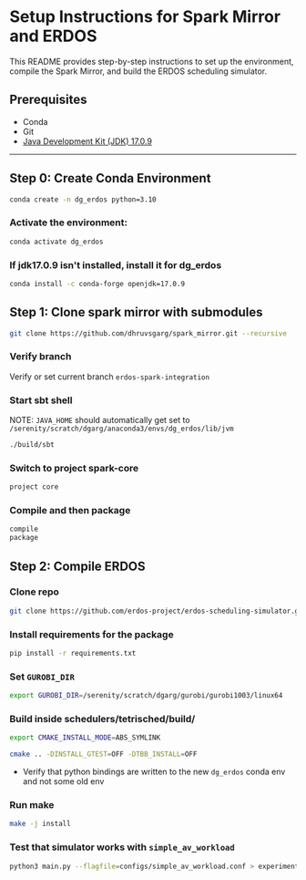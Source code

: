 # Setup Instructions for Spark Mirror and ERDOS

This README provides step-by-step instructions to set up the environment, compile the Spark Mirror, and build the ERDOS scheduling simulator.

## Prerequisites
- Conda
- Git
- [Java Development Kit (JDK) 17.0.9](https://openjdk.org/)

---

## Step 0: Create Conda Environment

```bash
conda create -n dg_erdos python=3.10
```

### Activate the environment:
```bash
conda activate dg_erdos
```

### If jdk17.0.9 isn't installed, install it for dg_erdos
```bash
conda install -c conda-forge openjdk=17.0.9
```


## Step 1: Clone spark mirror with submodules
```bash
git clone https://github.com/dhruvsgarg/spark_mirror.git --recursive
```

### Verify branch
Verify or set current branch `erdos-spark-integration`

### Start sbt shell
NOTE: `JAVA_HOME` should automatically get set to `/serenity/scratch/dgarg/anaconda3/envs/dg_erdos/lib/jvm`

```bash
./build/sbt
```

### Switch to project spark-core
```bash
project core
```
### Compile and then package
```bash
compile
package
```

## Step 2: Compile ERDOS
### Clone repo
```bash
git clone https://github.com/erdos-project/erdos-scheduling-simulator.git --recursive
```

### Install requirements for the package
```bash
pip install -r requirements.txt
```

### Set `GUROBI_DIR`
```bash
export GUROBI_DIR=/serenity/scratch/dgarg/gurobi/gurobi1003/linux64
```

### Build inside schedulers/tetrisched/build/
```bash
export CMAKE_INSTALL_MODE=ABS_SYMLINK

cmake .. -DINSTALL_GTEST=OFF -DTBB_INSTALL=OFF
```

* Verify that python bindings are written to the new `dg_erdos` conda env and not some old env

### Run make
```bash
make -j install
```

### Test that simulator works with `simple_av_workload`
```bash
python3 main.py --flagfile=configs/simple_av_workload.conf > experiments/simple_av_workload_test.output
```